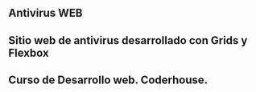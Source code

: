 ## Antivirus WEB

## Sitio web de antivirus desarrollado con Grids y Flexbox

## Curso de Desarrollo web. Coderhouse.

